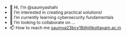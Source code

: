 - 👋 Hi, I’m @saumyashahi
- 👀 I’m interested in creating practical solutions!
- 🌱 I’m currently learning cybersecurity fundamentals
- 💞️ I’m looking to collaborate on ...
- 📫 How to reach me saumya23bcy18@iiitkottayam.ac.in

<!---
saumyashahi/saumyashahi is a ✨ special ✨ repository because its `README.md` (this file) appears on your GitHub profile.
You can click the Preview link to take a look at your changes.
--->
